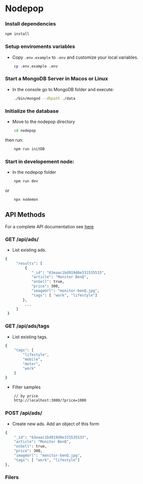 # Nodepop

### Install dependencies

```sh
npm install

```

### Setup enviroments variables

- Copy `.env.example` to `.env` and customize your local variables.

```sh
    cp .env.example .env
```

### Start a MongoDB Server in Macos or Linux

- In the console go to MongoDB folder and execute:

```sh
    ./bin/mongod --dbpath ./data
```

### Initialize the database

- Move to the nodepop directory

```sh
    cd nodepop
```

then run:

```sh
    npm run initDB
```

### Start in developement node:

- In the nodepop folder

```sh
    npm run dev
```

or

```sh
    npx nodemon
```

## API Methods

For a complete API documentation see [here](https://app.swaggerhub.com/apis-docs/neylarojas.developer/REST/1.0.0#/developers/searchAds)

### GET /api/ads/

- List existing ads.

```sh
{
     "results": [
         {
            "_id": "63eaac1bd919d8e331535533",
            "article": "Monitor BenQ",
            "onSell": true,
            "price": 300,
            "imageUrl": "monitor-benQ.jpg",
            "tags": [ "work", "lifestyle"]
        },
         ...
     ]
 }
```

### GET /api/ads/tags

- List existing tags.

```sh
{
    "tags": [
        "lifestyle",
        "mobile",
        "motor",
        "work"
    ]
}
```

- Filter samples

```sh
    // by price
    http://localhost:3000/?price=1000
```

### POST /api/ads/

- Create new ads. Add an object of this form

```sh
{
    "_id": "63eaac1bd919d8e331535533",
    "article": "Monitor BenQ",
    "onSell": true,
    "price": 300,
    "imageUrl": "monitor-benQ.jpg",
    "tags": [ "work", "lifestyle"]
},
```

### Filers
